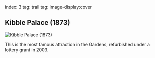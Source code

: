 index: 3
tag: trail
tag: image-display:cover

## Kibble Palace (1873)

![Kibble Palace (1873)](kibble-palace.jpg)

This is the most famous attraction in the Gardens, refurbished
under a lottery grant in 2003.

